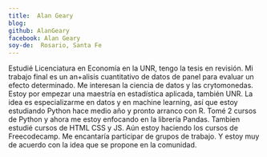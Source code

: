 ```yaml
---
title:  Alan Geary
blog: 
github: AlanGeary
facebook: Alan Geary
soy-de:  Rosario, Santa Fe
---
```


Estudié Licenciatura en Economía en la UNR, tengo la tesis en revisión. Mi trabajo final es un an+alisis cuantitativo de datos de 
panel para evaluar un efecto determinado. Me interesan la ciencia de datos y las crytomonedas.
Estoy por empezar una maestría en estadística aplicada, también UNR.  La idea es especializarme en datos y en machine learning,
así que estoy estudiando Python hace medio año y pronto arranco con R. Tomé 2 cursos de Python y ahora me estoy enfocando en la librería Pandas. 
Tambien estudié cursos de HTML CSS y JS. Aún estoy haciendo los cursos de Freecodecamp.
Me encantaría participar de grupos de trabajo. Y estoy muy de acuerdo con la idea que se propone en la comunidad.
